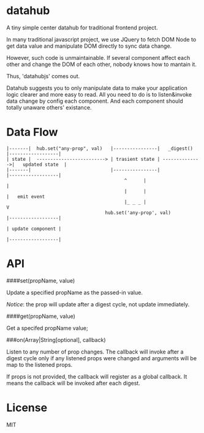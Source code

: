 datahub
====

A tiny simple center datahub for traditional frontend project.

In many traditional javascript project, we use JQuery to fetch DOM Node to get data value and manipulate DOM directly to sync data change.

However, such code is unmaintainable. If several component affect each other and change the DOM of each other, nobody knows how to mantain it.

Thus, 'datahubjs' comes out.

Datahub suggests you to only manipulate data to make your application logic clearer and more easy to read. All you need to do is to listen&invoke data change by config each component.
And each component should totally unaware others' existance.


Data Flow
=====

```
|-------|  hub.set("any-prop", val)   |----------------|   _digest()    |------------------|
| state |  -------------------------> | trasient state | -------------->|   updated state  |
|-------|                             |----------------|                |------------------|
                                           ^      |                              | 
                                           |      |                              |   emit event
                                           |_ _ _ |                              V
                                    hub.set('any-prop', val)            |------------------|
                                                                        | update component |   
                                                                        |------------------| 
```

API
====

####set(propName, value)

Update a specified propName as the passed-in value.

*Notice*: the prop will update after a digest cycle, not update immediately.

####get(propName, value)

Get a specifed propName value;

###on(Array|String[optional], callback)

Listen to any number of prop changes. 
The callback will invoke after a digest cycle only if any listened props were changed
and arguments will be map to the listened props.

If props is not provided, the callback will register as a global callback. It means
the callback will be invoked after each digest.


License
====
MIT
